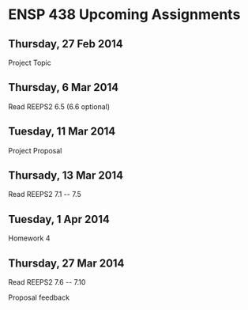 # ENSP 438 Upcoming Assignments

## Thursday, 27 Feb 2014
Project Topic

## Thursday, 6 Mar 2014
Read REEPS2 6.5 (6.6 optional)

## Tuesday, 11 Mar 2014
Project Proposal

## Thursady, 13 Mar 2014
Read REEPS2 7.1 -- 7.5

## Tuesday, 1 Apr 2014
Homework 4

## Thursday, 27 Mar 2014
Read REEPS2 7.6 -- 7.10

Proposal feedback


